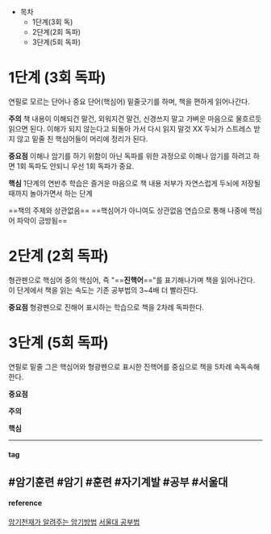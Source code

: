 - 목차
	- 1단계(3회 독)
	- 2단계(2회 독파)
	- 3단계(5회 독파)

# 1단계 (3회 독파)
연필로 모르는 단어나 중요 단어(핵심어) 밑줄긋기를 하며, 책을 편하게 읽어나간다.

**주의** 
책 내용이 이해되건 말건, 외워지건 말건, 신경쓰지 말고 가벼운 마음으로 물흐르듯 읽으면 된다. 이해가 되지 않는다고 되돌아 가서 다시 읽지 말것 XX
두뇌가 스트레스 받지 않고 밑줄 친 핵심어들이 머리에 정리가 된다.

**중요점** 이해나 암기를 하기 위함이 아닌 독파를 위한 과정으로 이해나 암기를 하려고 하면 1회 독파도 안되니 우선 1회 독파가 중요.

**핵심** 1단계의 연반추 학습은 즐거운 마음으로 책 내용 저부가 자연스럽게 두뇌에 저장될 때까지 놀아가면서 하는 단계

==책의 주제와 상관없음==
==핵심어가 아니여도 상관없음 연습으로 통해 나중에 핵심어 파악이 금방됨==

# 2단계 (2회 독파)
형관펜으로 핵심어 중의 핵심어, 즉 "==**진핵어**=="를 표기해나가며 책을 읽어나간다. 이 단게에서 책을 읽는 속도는 기존 공부법의 3~4배 더 빨라진다.

**중요점**
형광펜으로 진해어 표시하는 학습으로 책을 2차례 독파한다.

# 3단계 (5회 독파)
연필로 밑줄 그은 핵심어와 형광펜으로 표시한 진핵어를 중심으로 책을 5차례 속독속해한다.

**중요점**

**주의**

**핵심**


----
#### tag
 #암기훈련 #암기 #훈련 #자기계발 #공부 #서울대 
--------
#### reference
[암기천재가 알려주는 암기방법](https://www.instagram.com/p/CeDq9Hxsyqo/?img_index=6)
[서울대 공부법](https://www.instagram.com/p/CeGkVgjNGyF/?img_index=10)